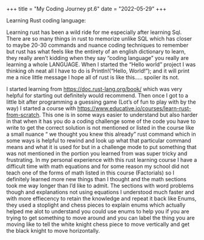 +++
title = "My Coding Journey pt.6"
date = "2022-05-29"
+++

Learning Rust coding language:

Learning rust has been a wild ride for me especially after learning Sql. There are so many things in rust to memorize unlike SQL which has closer to maybe 20-30 commands and nuance coding techniques to remember but rust has what feels like the entirety of an english dictionary to learn, they really aren’t kidding when they say “coding language” you really are learning a whole LANGUAGE.
When I started the “Hello world” project I was thinking oh neat all I have to do is Println!(“Hello, World!”); and it will print me a nice little message I hope all of rust is like this….. spoiler its not. 

I started learning from https://doc.rust-lang.org/book/ which was very helpful for starting out definitely would recommend. Then once I got to a little bit after programming a guessing game (Lot’s of fun to play with by the way) I started a course with https://www.educative.io/courses/learn-rust-from-scratch. This one is in some ways easier to understand but also harder in that when it has you do a coding challenge some of the code you have to write to get the correct solution is not mentioned or listed in the course like a small nuance “ we thought you knew this already” rust command which in some ways is helpful to rewind and look up what that particular command means and what it is used for but in a challenge mode to put something that was not mentioned in the portion you learned from was super tricky and frustrating.
In my personal experience with this rust learning course I have a difficult time with math equations and for some reason my school did not teach one of the forms of math listed in this course (Factorials) so I definitely learned more new things than I thought and the math sections took me way longer than I’d like to admit. The sections with word problems though and explanations not using equations I understood much faster and with more effiecency to retain the knowledge and repeat it back like Enums, they used a stoplight and chess pieces to explain enums which actually helped me alot to understand you could use enums to help you if you are trying to get something to move around and you can label the thing you are moving like to tell the white knight chess piece to move vertically and get the black knight to move horizontally.
